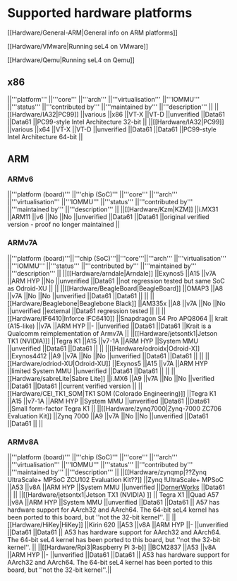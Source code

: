 # Supported hardware platforms
 \[\[Hardware/General-ARM|General info
on ARM platforms\]\]

\[\[Hardware/VMware|Running seL4 on VMware\]\]

\[\[Hardware/Qemu|Running seL4 on Qemu\]\]

## x86
 ||'''platform''' ||'''core''' ||'''arch'''
||'''virtualisation''' ||'''IOMMU''' ||'''status''' ||'''contributed
by''' ||'''maintained by''' ||'''description''' ||
||\[\[Hardware/IA32|PC99\]\] ||various ||x86 ||VT-X ||VT-D ||unverified
||Data61 ||Data61 ||PC99-style Intel Architecture 32-bit ||
||\[\[Hardware/IA32|PC99\]\] ||various ||x64 ||VT-X ||VT-D ||unverified
||Data61 ||Data61 ||PC99-style Intel Architecture 64-bit ||

## ARM


### ARMv6


||'''platform (board)''' ||'''chip (SoC)''' ||'''core''' ||'''arch'''
||'''virtualisation''' ||'''IOMMU''' ||'''status''' ||'''contributed
by''' ||'''maintained by''' ||'''description''' ||
||\[\[Hardware/Kzm|KZM\]\] ||i.MX31 ||ARM11 ||v6 ||No ||No ||unverified
||Data61 ||Data61 ||original verified version - proof no longer
maintained ||

### ARMv7A


||'''platform (board)'''||'''chip (SoC)'''||'''core'''||'''arch'''
||'''virtualisation''' ||'''IOMMU''' ||'''status''' ||'''contributed
by''' ||'''maintained by''' ||'''description''' ||
||\[\[Hardware/arndale|Arndale\]\] ||Exynos5 ||A15 ||v7A ||ARM HYP ||No
||unverified ||Data61 ||not regression tested but same SoC as Odroid-XU
|| || ||\[\[Hardware/BeagleBoard|BeagleBoard\]\] ||OMAP3 ||A8 ||v7A ||No
||No ||unverified ||Data61 ||Data61 || ||
||\[\[Hardware/Beaglebone|Beaglebone Black\]\] ||AM335x ||A8 ||v7A ||No
||No ||unverified ||external ||Data61 regression tested || ||
||\[\[Hardware/IF6410|Inforce IFC6410\]\] ||Snapdragon S4 Pro APQ8064 ||
krait (A15-like) ||v7A ||ARM HYP ||- ||unverified ||Data61 ||Data61
||Krait is a Qualcomm reimplementation of Armv7A ||
||\[\[Hardware/jetsontk1|Jetson TK1 (NVIDIA)\]\] ||Tegra K1 ||A15
||v7-1A ||ARM HYP ||System MMU ||unverified ||Data61 ||Data61 || ||
||\[\[Hardware/odroidx|Odroid-X\]\] ||Exynos4412 ||A9 ||v7A ||No ||No
||unverified ||Data61 ||Data61 || ||
||\[\[Hardware/odriod-XU|Odroid-XU\]\] ||Exynos5 ||A15 ||v7A ||ARM HYP
||limited System MMU ||unverified ||Data61 ||Data61 || ||
||\[\[Hardware/sabreLite|Sabre Lite\]\] ||i.MX6 ||A9 ||v7A ||No ||No
||verified ||Data61 ||Data61 ||current verified version ||
||\[\[Hardware/CEI\_TK1\_SOM|TK1 SOM (Colorado Engineering)\]\] ||Tegra
K1 ||A15 ||v7-1A ||ARM HYP ||System MMU ||unverified ||Data61 ||Data61
||Small form-factor Tegra K1 || ||\[\[Hardware/zynq7000|Zynq-7000 ZC706
Evaluation Kit\]\] ||Zynq 7000 ||A9 ||v7A ||No ||No ||unverified
||Data61 ||Data61 || ||

### ARMv8A


||'''platform (board)''' ||'''chip (SoC)''' ||'''core''' ||'''arch'''
||'''virtualisation''' ||'''IOMMU''' ||'''status''' ||'''contributed
by''' ||'''maintained by''' ||'''description''' ||
||\[\[Hardware/zynqmp|??Zynq UltraScale+ MPSoC ZCU102 Evaluation
Kit??\]\] ||Zynq !UltraScale+ MPSoC ||A53 ||v8A ||ARM HYP ||System MMU
||unverified ||[DornerWorks](http://dornerworks.com/) ||Data61
|| || ||\[\[Hardware/jetsontx1|Jetson TX1 (NVIDIA) \]\] || Tegra X1
||Quad A57 ||v8A ||ARM HYP ||System MMU ||unverified ||Data61 ||Data61
|| A57 has hardware support for AArch32 and AArch64. The 64-bit seL4
kernel has been ported to this board, but ''not the 32-bit kernel''. ||
||\[\[Hardware/HiKey|HiKey\]\] ||Kirin 620 ||A53 ||v8A ||ARM HYP ||-
||unverified ||Data61 ||Data61 || A53 has hardware support for AArch32
and AArch64. The 64-bit seL4 kernel has been ported to this board, but
''not the 32-bit kernel''. || ||\[\[Hardware/Rpi3|Raspberry Pi 3-b\]\]
||BCM2837 ||A53 ||v8A ||ARM HYP ||- ||unverified ||Data61 ||Data61 ||
A53 has hardware support for AArch32 and AArch64. The 64-bit seL4 kernel
has been ported to this board, but ''not the 32-bit kernel''.||
